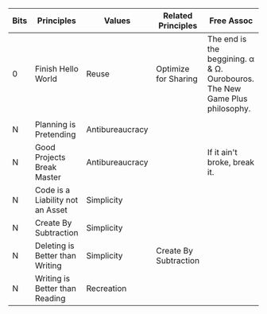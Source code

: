 
| Bits | Principles                       | Values          | Related Principles    | Free Assoc                                                                 |
| ---- | -------------------------------- | --------------- | --------------------- | -------------------------------------------------------------------------- |
| 0    | Finish Hello World               | Reuse           | Optimize for Sharing  | The end is the beggining. α & Ω. Ourobouros. The New Game Plus philosophy. |
|      |                                  |                 |                       |                                                                            |
| N    | Planning is Pretending           | Antibureaucracy |                       |                                                                            |
| N    | Good Projects Break Master       | Antibureaucracy |                       | If it ain't broke, break it.                                               |
| N    | Code is a Liability not an Asset | Simplicity      |                       |                                                                            |
| N    | Create By Subtraction            | Simplicity      |                       |                                                                            |
| N    | Deleting is Better than Writing  | Simplicity      | Create By Subtraction |                                                                            |
| N    | Writing is Better than Reading   | Recreation      |                       |                                                                            |
